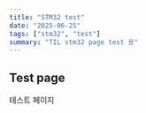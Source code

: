 ```yaml
---
title: "STM32 test"
date: "2025-06-25"
tags: ["stm32", "test"]
summary: "TIL stm32 page test 용"
---
```


## Test page

테스트 페이지
